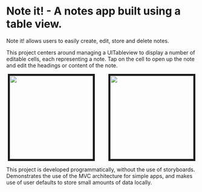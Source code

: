 

# Note it! - A notes app built using a table view.
Note it! allows users to easily create, edit, store and delete notes. 

This project centers around managing a UITableview to display a number of editable cells, each representing a note. Tap on the cell to open up the note and edit the headings or content of the note.

<p align="center">
<img src="https://github.com/jack-a-smith/iOS_add_remove_tableView_cells/blob/master/readme_images/add_note.png" width="220" border="5"> &emsp;&emsp; <img src="https://github.com/jack-a-smith/iOS_add_remove_tableView_cells/blob/master/readme_images/note.png" width="220" border="5">
</p>

This project is developed programmatically, without the use of storyboards. Demonstrates the use of the MVC architecture for simple apps, and makes use of user defaults to store small amounts of data locally.
